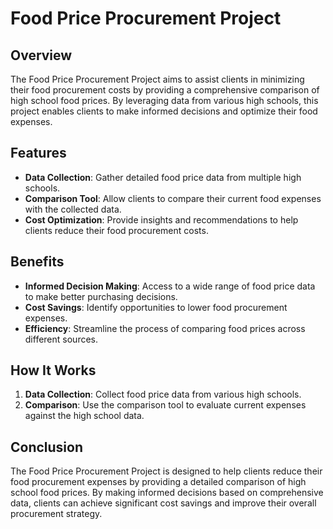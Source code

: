 # Food Price Procurement Project

## Overview

The Food Price Procurement Project aims to assist clients in minimizing their food procurement costs by providing a comprehensive comparison of high school food prices. By leveraging data from various high schools, this project enables clients to make informed decisions and optimize their food expenses.

## Features

- **Data Collection**: Gather detailed food price data from multiple high schools.
- **Comparison Tool**: Allow clients to compare their current food expenses with the collected data.
- **Cost Optimization**: Provide insights and recommendations to help clients reduce their food procurement costs.

## Benefits

- **Informed Decision Making**: Access to a wide range of food price data to make better purchasing decisions.
- **Cost Savings**: Identify opportunities to lower food procurement expenses.
- **Efficiency**: Streamline the process of comparing food prices across different sources.

## How It Works

1. **Data Collection**: Collect food price data from various high schools.
2. **Comparison**: Use the comparison tool to evaluate current expenses against the high school data.

## Conclusion

The Food Price Procurement Project is designed to help clients reduce their food procurement expenses by providing a detailed comparison of high school food prices. By making informed decisions based on comprehensive data, clients can achieve significant cost savings and improve their overall procurement strategy.